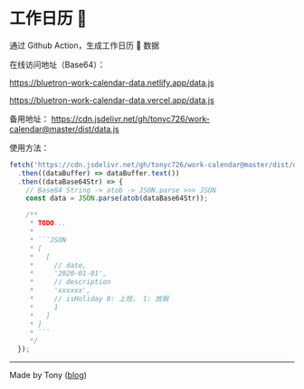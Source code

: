 # 工作日历 📅

通过 Github Action，生成工作日历 📅 数据

在线访问地址（Base64）：

https://bluetron-work-calendar-data.netlify.app/data.js

https://bluetron-work-calendar-data.vercel.app/data.js

备用地址：
https://cdn.jsdelivr.net/gh/tonyc726/work-calendar@master/dist/data.js

使用方法：

```Typescript
fetch('https://cdn.jsdelivr.net/gh/tonyc726/work-calendar@master/dist/data.js')
  .then((dataBuffer) => dataBuffer.text())
  .then((dataBase64Str) => {
    // Base64 String -> atob -> JSON.parse >>> JSON
    const data = JSON.parse(atob(dataBase64Str));

    /**
     * TODO...
     *
     * ```JSON
     * [
     *   [
     *     // date,
     *     '2020-01-01',
     *     // description
     *     'xxxxxx',
     *     // isHoliday 0: 上班， 1: 放假
     *     1
     *   ]
     * ]
     * ```
     */
  });
```

---

Made by Tony ([blog](https://itony.net))
